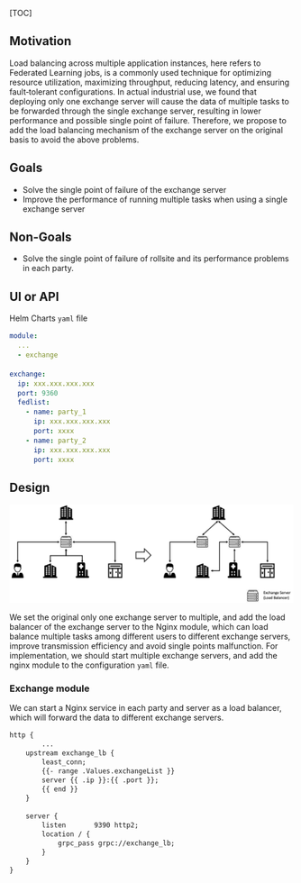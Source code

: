 [TOC]

## Motivation

Load balancing across multiple application instances, here refers to Federated Learning jobs, is a commonly used technique for optimizing resource utilization, maximizing throughput, reducing latency, and ensuring fault‑tolerant configurations. In actual industrial use, we found that deploying only one exchange server will cause the data of multiple tasks to be forwarded through the single exchange server, resulting in lower performance and possible single point of failure. Therefore, we propose to add the load balancing mechanism of the exchange server on the original basis to avoid the above problems.

## Goals

+ Solve the single point of failure of the exchange server
+ Improve the performance of running multiple tasks when using a single exchange server

## Non-Goals
+ Solve the single point of failure of rollsite and its performance problems in each party.

## UI or API
Helm Charts `yaml` file

~~~yaml
module:
  ...
  - exchange
 
exchange:
  ip: xxx.xxx.xxx.xxx
  port: 9360
  fedlist:
    - name: party_1
      ip: xxx.xxx.xxx.xxx
      port: xxxx
    - name: party_2
      ip: xxx.xxx.xxx.xxx
      port: xxxx
~~~

## Design
![image-20210108103123025](diagrams/ExchangeLB-arch.png)

We set the original only one exchange server to multiple, and add the load balancer of the exchange server to the Nginx module, which can load balance multiple tasks among different users to different exchange servers, improve transmission efficiency and avoid single points malfunction. For implementation, we should start multiple exchange servers, and add the nginx module to the  configuration `yaml` file.

### Exchange module

We can start a Nginx service in each party and server as a load balancer, which will forward the data to different exchange servers.

~~~
http {
 		...
    upstream exchange_lb {
        least_conn;
        {{- range .Values.exchangeList }}
        server {{ .ip }}:{{ .port }};
        {{ end }}
    }

    server {
        listen       9390 http2;
        location / {
            grpc_pass grpc://exchange_lb;
        }
    }
}
~~~